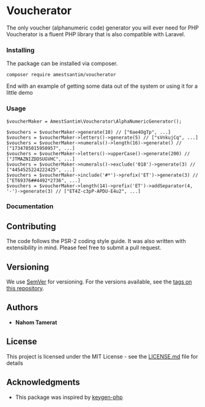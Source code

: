 
# Voucherator

The only voucher (alphanumeric code) generator you will ever need for PHP
Voucherator is a fluent PHP library that is also compatible with Laravel.

### Installing

The package can be installed via composer.

```
composer require amestsantim/voucherator
```

End with an example of getting some data out of the system or using it for a little demo

### Usage

```
$voucherMaker = AmestSantim\Voucherator\AlphaNumericGenerator();

$vouchers = $voucherMaker->generate(10) // ["6ae4OgTp", ...]
$vouchers = $voucherMaker->letters()->generate(5) // ["sVnkujCq", ...]
$vouchers = $voucherMaker->numerals()->length(16)->generate() // ["1734785015950957", ...]
$vouchers = $voucherMaker->letters()->upperCase()->generate(200) // ["JTMAZNIZDDSUGVHC", ...]
$vouchers = $voucherMaker->numerals()->exclude('018')->generate(3) // ["4454525224222425", ...]
$vouchers = $voucherMaker->include('#*')->prefix('ET')->generate(3) // ["ET69376##4492*2736", ...]
$vouchers = $voucherMaker->length(14)->prefix('ET')->addSeparator(4, '-')->generate(3) // ["ET4Z-c3pP-APDU-E4u2", ...]
```
### Documentation


## Contributing

The code follows the PSR-2 coding style guide. It was also written with extensibility in mind. Please feel free to submit a pull request.

## Versioning

We use [SemVer](http://semver.org/) for versioning. For the versions available, see the [tags on this repository](https://github.com/your/project/tags). 

## Authors

* **Nahom Tamerat**

## License

This project is licensed under the MIT License - see the [LICENSE.md](LICENSE.md) file for details

## Acknowledgments

* This package was inspired by [keygen-php](https://github.com/gladchinda/keygen-php)

